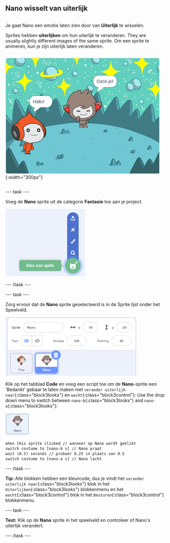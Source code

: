 ## Nano wisselt van uiterlijk

<div style="display: flex; flex-wrap: wrap">
<div style="flex-basis: 200px; flex-grow: 1; margin-right: 15px;">

Je gaat Nano een emotie laten zien door van **Uiterlijk** te wisselen.

Sprites hebben **uiterlijken** om hun uiterlijk te veranderen. They are usually slightly different images of the same sprite. Om een sprite te animeren, kun je zijn uiterlijk laten veranderen.

</div>
<div>

![De Nano sprite zegt: "Dank je!"](images/nano-step-2.png){:width="300px"}

</div>
</div>

--- task ---

Voeg de **Nano** sprite uit de categorie **Fantasie** toe aan je project.

![Het pictogram 'Kies een Sprite'.](images/choose-sprite-menu.png)

--- /task ---

--- task ---

Zorg ervoor dat de **Nano** sprite geselecteerd is in de Sprite lijst onder het Speelveld.

![De Sprite-lijst, met een blauwe rand rond de Nano sprite om aan te geven dat Nano is geselecteerd.](images/nano-selected.png)

Klik op het tabblad **Code** en voeg een script toe om de **Nano**-sprite een 'Bedankt' gebaar te laten maken met `verander uiterlijk naar`{:class="block3looks"} en `wacht`{:class="block3control"}: Use the drop down menu to switch between `nano-b`{:class="block3looks"} and `nano-a`{:class="block3looks"}:

![De Nano sprite.](images/nano-sprite.png)

```blocks3
when this sprite clicked // wanneer op Nano wordt geklikt
switch costume to [nano-b v] // Nano praat
wait (0.5) seconds // probeer 0.25 in plaats van 0.5
switch costume to [nano-a v] // Nano lacht
```
--- /task ---

**Tip:** Alle blokken hebben een kleurcode, dus je vindt het `verander uiterlijk naar`{:class="block3looks"} blok in het `Uiterlijken`{:class="block3looks"} blokkenmenu en het `wacht`{:class="block3control"} blok in het `Besturen`{:class="block3control"} blokkenmenu.

--- task ---

**Test:** Klik op de **Nano** sprite in het speelveld en controleer of Nano's uiterlijk verandert.

--- /task ---
